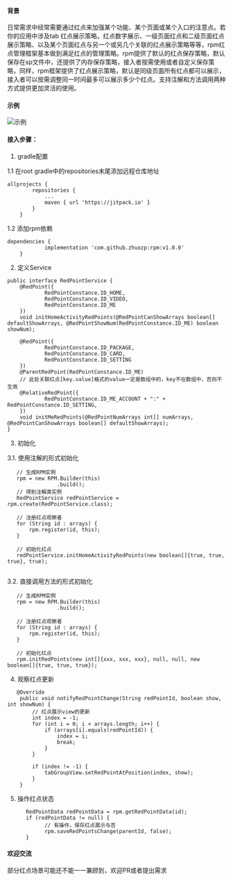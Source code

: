 #### 背景
日常需求中经常需要通过红点来加强某个功能、某个页面或某个入口的注意点。若你的应用中涉及tab 红点展示策略，红点数字展示、一级页面红点和二级页面红点展示策略、以及某个页面红点与另一个或另几个关联的红点展示策略等等，rpm红点管理框架基本做到满足红点的管理策略。rpm提供了默认的红点保存策略，默认保存在sp文件中，还提供了内存保存策略，接入者按需使用或者自定义保存策略，同样，rpm框架提供了红点展示策略，默认是同级页面所有红点都可以展示，接入者可以按需调整同一时间最多可以展示多少个红点。支持注解和方法调用两种方式提供更加灵活的使用。

#### 示例
![示例](https://github.com/zhuozp/RPM/blob/master/images/device-2020-03-05-231839.gif)

#### 接入步骤：
1. gradle配置

1.1 在root gradle中的repositories末尾添加远程仓库地址
```
allprojects {
		repositories {
			...
			maven { url 'https://jitpack.io' }
		}
	}
```
1.2 添加rpm依赖
```
dependencies {
	        implementation 'com.github.zhuozp:rpm:v1.0.0'
	}
```

2. 定义Service
```
public interface RedPointService {
    @RedPoint({
            RedPointConstance.ID_HOME,
            RedPointConstance.ID_VIDEO,
            RedPointConstance.ID_ME
    })
    void initHomeActivityRedPoints(@RedPointCanShowArrays boolean[] defaultShowArrays, @RedPointShowNum(RedPointConstance.ID_ME) boolean showNum);

    @RedPoint({
            RedPointConstance.ID_PACKAGE,
            RedPointConstance.ID_CARD,
            RedPointConstance.ID_SETTING
    })
    @ParentRedPoint(RedPointConstance.ID_ME)
    // 此处关联红点[key.value]格式的value一定是数组中的，key不在数组中，否则不生效
    @RelativeRedPoint({
            RedPointConstance.ID_ME_ACCOUNT + ":" + RedPointConstance.ID_SETTING,
    })
    void initMeRedPoints(@RedPointNumArrays int[] numArrays, @RedPointCanShowArrays boolean[] defaultShowArrays);
}
```

3. 初始化

3.1. 使用注解的形式初始化
```
   // 生成RPM实例
   rpm = new RPM.Builder(this)
                .build();
   // 得到注解类实例
   RedPointService redPointService = rpm.create(RedPointService.class);   
   
   // 注册红点观察者
   for (String id : arrays) {
       rpm.register(id, this);
   }  
   
   // 初始化红点
   redPointService.initHomeActivityRedPoints(new boolean[]{true, true, true}, true);
   
```

3.2. 直接调用方法的形式初始化
```
   // 生成RPM实例
   rpm = new RPM.Builder(this)
                .build();
   
   // 注册红点观察者
   for (String id : arrays) {
       rpm.register(id, this);
   }  
   
   // 初始化红点
   rpm.initRedPoints(new int[]{xxx, xxx, xxx}, null, null, new boolean[]{true, true, true});
```

4. 观察红点更新
```
   @Override
    public void notifyRedPointChange(String redPointId, boolean show, int showNum) {
        // 红点展示view的更新
        int index = -1;
        for (int i = 0; i < arrays.length; i++) {
            if (arrays[i].equals(redPointId)) {
                index = i;
                break;
            }
        }

        if (index != -1) {
            tabGroupView.setRedPointAtPosition(index, show);
        }
    }
```

5. 操作红点状态
```
      RedPointData redPointData = rpm.getRedPointData(id);
      if (redPointData != null) {
            // 有操作，保存红点展示与否
            rpm.saveRedPointsChange(parentId, false);
      }
```

#### 欢迎交流
部分红点场景可能还不能一一兼顾到，欢迎PR或者提出需求

